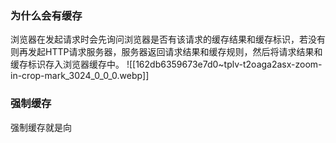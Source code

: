 ### 为什么会有缓存
浏览器在发起请求时会先询问浏览器是否有该请求的缓存结果和缓存标识，若没有则再发起HTTP请求服务器，服务器返回请求结果和缓存规则，然后将请求结果和缓存标识存入浏览器缓存中。
![[162db6359673e7d0~tplv-t2oaga2asx-zoom-in-crop-mark_3024_0_0_0.webp]]

### 强制缓存
强制缓存就是向
